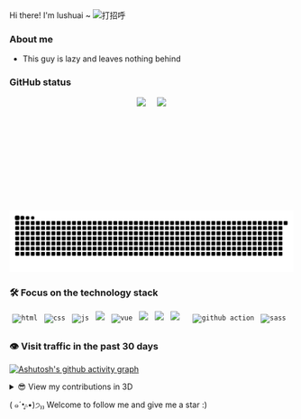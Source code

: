 <!-- 一直敬仰左上方45度的松鼠 -->
<!-- ![](https://user-images.githubusercontent.com/507615/90595977-95e70e80-e220-11ea-864a-6a61adaff212.png) -->

<div>
  <!-- 自我介绍打招呼 -->
  <span>Hi there! I'm lushuai ~ </span>
  <img src="https://media.giphy.com/media/hvRJCLFzcasrR4ia7z/giphy.gif" width="25" alt="打招呼">
</div>


### About me

* This guy is lazy and leaves nothing behind
  <!-- <ul>
  <li>
  <b>Name:</b> WLWYJH
  </li>
  <li>
  <b>Gender:</b> Male
  </li>
  <li>
  <b>Home page:</b> https://leostar.top
  </li>
  <li>
  <b>Blog:</b> https://blog.leostar.top
  </li>
  <li>
  <b>Hobbys:</b> music🎵,guitar🎸,badminton🏸,code⛏
  </li>
  <li>
  <b>Motto:</b> Throw away all the past and fetters, and don't bestingy with the tears <br/> shed for your dreams.
  </li>
  </ul> -->


### GitHub status

<div align="center" style="display: flex; justify-content: center; gap: 20px;"> 
  <!-- 代码提交数量 -->
  <img height="200px" src="https://github-readme-stats.vercel.app/api?username=WLWYJH&hide_title=true&hide_border=true&show_icons=trueline_height=21&text_color=000&icon_color=000&bg_color=0,ea6161,ffc64d,fffc4d,52fa5a&theme=graywhite" /> 
  <!-- 代码语言 -->
   <img height="200px" src="https://github-readme-stats.vercel.app/api/top-langs/?username=xcy960815&hide_title=true&hide_border=true&layout=compact&langs_count=6&text_color=000&icon_color=fff&bg_color=0,52fa5a,4dfcff,c64dff&theme=graywhite" /> 
</div>



<div align="center">
  <!-- 代码提交数量贪吃蛇效果 -->
  <picture>
    <source media="(prefers-color-scheme: dark)" srcset="https://raw.githubusercontent.com/xcy960815/xcy960815/output/github-contribution-grid-snake-dark.svg">
    <source media="(prefers-color-scheme: light)" srcset="https://raw.githubusercontent.com/xcy960815/xcy960815/output/github-contribution-grid-snake.svg">
    <img alt="github contribution grid snake animation" src="https://raw.githubusercontent.com/xcy960815/xcy960815/output/github-contribution-grid-snake.svg">
  </picture>
</div>


### 🛠 Focus on the technology stack

<!-- 语言种类 -->

<div align="center" style="margin-bottom:30px;"> 
  <!-- html5 -->
  <code><img height="40" src="https://api.iconify.design/vscode-icons:file-type-html.svg" alt="html"></code>
  &nbsp;
  <!-- css3 -->
  <code><img height="40" src="https://api.iconify.design/vscode-icons:file-type-css.svg" alt="css"></code>
  &nbsp;
  <!-- javaScript -->
  <code><img height="40" src="https://api.iconify.design/skill-icons:javascript.svg" alt="js"></code>
  &nbsp;
  <!-- typescript -->
  <code><img height="40" src="https://api.iconify.design/skill-icons:typescript.svg"></code>
  &nbsp;
  <!-- vue -->
  <code><img height="40" src="https://api.iconify.design/devicon:vuejs.svg" alt="vue"></code>
  &nbsp;
  <!-- nuxt -->
  <code><img height="40" src="https://api.iconify.design/skill-icons:nuxtjs-dark.svg"></code>
  &nbsp;
  <!-- vscode -->
  <code><img height="40" src="https://api.iconify.design/devicon:vscode.svg"></code>
  &nbsp;
  <!-- vite -->
  <code><img height="40" src="https://api.iconify.design/skill-icons:vite-dark.svg"></code>
  &nbsp;
  <!-- github -->
  <code><img height="40" src="https://api.iconify.design/skill-icons:github-dark.svg" alt=""></code>
  &nbsp;
  <!-- github action -->
  <code><img height="40" src="https://api.iconify.design/devicon:githubactions.svg" alt="github action"></code>
  &nbsp;
  <!-- scss -->
  <code><img height="40" src="https://api.iconify.design/logos:node-sass.svg" alt="sass"></code>
  &nbsp;
 </div>



<!-- 滚动出现字幕 -->
<!-- [![Typing SVG](https://readme-typing-svg.demolab.com/?lines=Hello;Word)](https://git.io/typing-svg) -->

 <!-- 近30天被访问的次数 -->

### 👁 Visit traffic in the past 30 days

 [![Ashutosh's github activity graph](https://github-readme-activity-graph.vercel.app/graph?username=WLWYJH&theme=react-dark)](https://github.com/ashutosh00710/github-readme-activity-graph)


<!-- GitHub streak（GitHub 连续打卡） -->
<!-- [![GitHub Streak](https://streak-stats.demolab.com/?user=DenverCoder1)](https://git.io/streak-stats) -->


<details>
<summary>😎 View my contributions in 3D</summary>


![](https://raw.githubusercontent.com/WLWYJH/WLWYJH/profile-3d-contrib/profile-green.svg#gh-light-mode-only)
![](https://raw.githubusercontent.com/WLWYJH/WLWYJH/profile-3d-contrib/profile-night-green.svg#gh-dark-mode-only)

</details>

( ๑ˊ•̥▵•)੭₎₎ Welcome to follow me and give me a star :)





